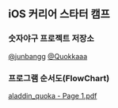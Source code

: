 ## iOS 커리어 스타터 캠프

### 숫자야구 프로젝트 저장소

[@junbangg](https://github.com/junbangg)
[@Quokkaaa](https://github.com/Quokkaaa)


### 프로그램 순서도(FlowChart)
[aladdin_quoka - Page 1.pdf](https://github.com/junbangg/ios-number-baseball/files/7293030/aladdin_quoka.-.Page.1.pdf)
